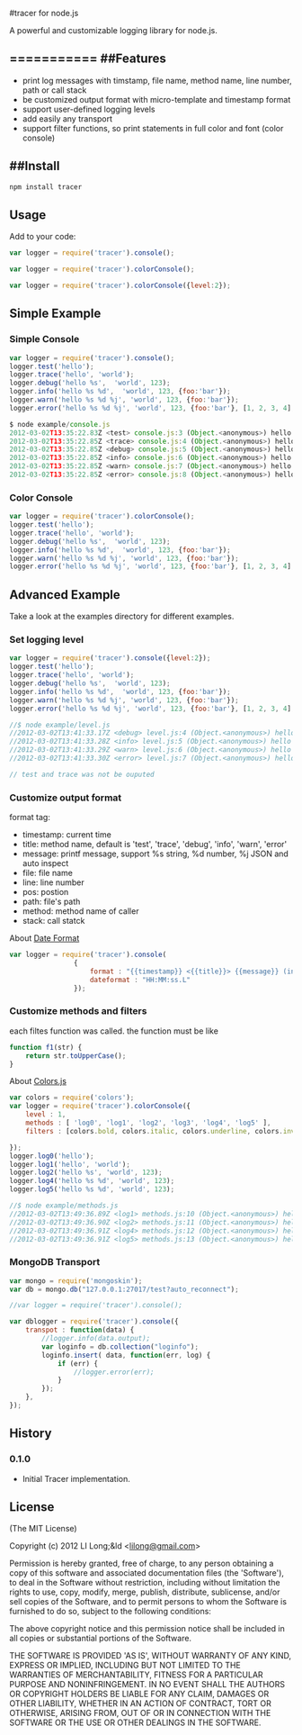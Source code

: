 #tracer for node.js

A powerful and customizable logging library for node.js.

===========
##Features
-----

* print log messages with timstamp, file name, method name, line number, path or call stack
* be customized output format with micro-template and timestamp format
* support user-defined logging levels
* add easily any transport 
* support filter functions, so print statements in full color and font (color console)

##Install
-----
```javascript
npm install tracer
```

Usage
-----
Add to your code:

```javascript
var logger = require('tracer').console();
```


```javascript
var logger = require('tracer').colorConsole();
```


```javascript
var logger = require('tracer').colorConsole({level:2});
```


Simple Example
--------------

### Simple Console

```javascript
var logger = require('tracer').console();
logger.test('hello');
logger.trace('hello', 'world');
logger.debug('hello %s',  'world', 123);
logger.info('hello %s %d',  'world', 123, {foo:'bar'});
logger.warn('hello %s %d %j', 'world', 123, {foo:'bar'});
logger.error('hello %s %d %j', 'world', 123, {foo:'bar'}, [1, 2, 3, 4], Object);

$ node example/console.js 
2012-03-02T13:35:22.83Z <test> console.js:3 (Object.<anonymous>) hello
2012-03-02T13:35:22.85Z <trace> console.js:4 (Object.<anonymous>) hello world
2012-03-02T13:35:22.85Z <debug> console.js:5 (Object.<anonymous>) hello world 123
2012-03-02T13:35:22.85Z <info> console.js:6 (Object.<anonymous>) hello world 123 { foo: 'bar' }
2012-03-02T13:35:22.85Z <warn> console.js:7 (Object.<anonymous>) hello world 123 {"foo":"bar"}
2012-03-02T13:35:22.85Z <error> console.js:8 (Object.<anonymous>) hello world 123 {"foo":"bar"} [ 1, 2, 3, 4 ] function Object() { [native code] }
```

### Color Console
```javascript
var logger = require('tracer').colorConsole();
logger.test('hello');
logger.trace('hello', 'world');
logger.debug('hello %s',  'world', 123);
logger.info('hello %s %d',  'world', 123, {foo:'bar'});
logger.warn('hello %s %d %j', 'world', 123, {foo:'bar'});
logger.error('hello %s %d %j', 'world', 123, {foo:'bar'}, [1, 2, 3, 4], Object);
```

Advanced Example
---------------

Take a look at the examples directory for different examples.

### Set logging level
```javascript
var logger = require('tracer').console({level:2});
logger.test('hello');
logger.trace('hello', 'world');
logger.debug('hello %s',  'world', 123);
logger.info('hello %s %d',  'world', 123, {foo:'bar'});
logger.warn('hello %s %d %j', 'world', 123, {foo:'bar'});
logger.error('hello %s %d %j', 'world', 123, {foo:'bar'}, [1, 2, 3, 4], Object);

//$ node example/level.js 
//2012-03-02T13:41:33.17Z <debug> level.js:4 (Object.<anonymous>) hello world 123
//2012-03-02T13:41:33.28Z <info> level.js:5 (Object.<anonymous>) hello world 123 { foo: 'bar' }
//2012-03-02T13:41:33.29Z <warn> level.js:6 (Object.<anonymous>) hello world 123 {"foo":"bar"}
//2012-03-02T13:41:33.30Z <error> level.js:7 (Object.<anonymous>) hello world 123 {"foo":"bar"} [ 1, 2, 3, 4 ] function Object() { [native code] }

// test and trace was not be ouputed 

```



### Customize output format
format tag:
*  timestamp: current time 
*  title: method name, default is 'test', 'trace', 'debug', 'info', 'warn', 'error'
*  message: printf message, support %s string, %d number, %j JSON and auto inspect
*  file: file name
*  line: line number
*  pos: postion
*  path: file's path
*  method: method name of caller
*  stack: call statck

About [Date Format](http://blog.stevenlevithan.com/archives/date-time-format)

```javascript
var logger = require('tracer').console(
				{
					format : "{{timestamp}} <{{title}}> {{message}} (in {{file}}:{{line}})",
					dateformat : "HH:MM:ss.L"
				});

```



### Customize methods and filters 

each filtes function was called. the function must be like

```javascript
function f1(str) {
	return str.toUpperCase();
}
```

About [Colors.js](https://github.com/Marak/colors.js)

```javascript
var colors = require('colors');
var logger = require('tracer').colorConsole({
	level : 1,
	methods : [ 'log0', 'log1', 'log2', 'log3', 'log4', 'log5' ],
	filters : [colors.bold, colors.italic, colors.underline, colors.inverse, colors.yellow],

});
logger.log0('hello');
logger.log1('hello', 'world');
logger.log2('hello %s', 'world', 123);
logger.log4('hello %s %d', 'world', 123);
logger.log5('hello %s %d', 'world', 123);

//$ node example/methods.js 
//2012-03-02T13:49:36.89Z <log1> methods.js:10 (Object.<anonymous>) hello world
//2012-03-02T13:49:36.90Z <log2> methods.js:11 (Object.<anonymous>) hello world 123
//2012-03-02T13:49:36.91Z <log4> methods.js:12 (Object.<anonymous>) hello world 123
//2012-03-02T13:49:36.91Z <log5> methods.js:13 (Object.<anonymous>) hello world 123

```



### MongoDB Transport
```javascript
var mongo = require('mongoskin');
var db = mongo.db("127.0.0.1:27017/test?auto_reconnect");

//var logger = require('tracer').console();

var dblogger = require('tracer').console({
	transpot : function(data) {
		//logger.info(data.output);
		var loginfo = db.collection("loginfo");
		loginfo.insert( data, function(err, log) {
			if (err) {
				//logger.error(err);
			}
		});
	},
});

```


	
## History


### 0.1.0

* Initial Tracer implementation.

## License 

(The MIT License)

Copyright (c) 2012 LI Long;&ld &lt;lilong@gmail.com&gt;

Permission is hereby granted, free of charge, to any person obtaining
a copy of this software and associated documentation files (the
'Software'), to deal in the Software without restriction, including
without limitation the rights to use, copy, modify, merge, publish,
distribute, sublicense, and/or sell copies of the Software, and to
permit persons to whom the Software is furnished to do so, subject to
the following conditions:

The above copyright notice and this permission notice shall be
included in all copies or substantial portions of the Software.

THE SOFTWARE IS PROVIDED 'AS IS', WITHOUT WARRANTY OF ANY KIND,
EXPRESS OR IMPLIED, INCLUDING BUT NOT LIMITED TO THE WARRANTIES OF
MERCHANTABILITY, FITNESS FOR A PARTICULAR PURPOSE AND NONINFRINGEMENT.
IN NO EVENT SHALL THE AUTHORS OR COPYRIGHT HOLDERS BE LIABLE FOR ANY
CLAIM, DAMAGES OR OTHER LIABILITY, WHETHER IN AN ACTION OF CONTRACT,
TORT OR OTHERWISE, ARISING FROM, OUT OF OR IN CONNECTION WITH THE
SOFTWARE OR THE USE OR OTHER DEALINGS IN THE SOFTWARE.